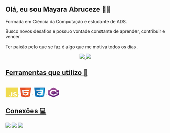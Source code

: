 ## Olá, eu sou Mayara Abruceze 👩‍💻

 Formada em Ciência da Computação e estudante de ADS.
 
 Busco novos desafios e possuo vontade constante de aprender, contribuir e vencer.
 
 Ter paixão pelo que se faz é algo que me motiva todos os dias.

<div align="center">
  <a href="https://github.com/MayaraAbruceze">
  <img height="180em" src="https://github-readme-stats.vercel.app/api?username=MayaraAbruceze&show_icons=true&theme=dracula&include_all_commits=true&count_private=true"/>
  <img height="180em" src="https://github-readme-stats.vercel.app/api/top-langs/?username=MayaraAbruceze&layout=compact&langs_count=7&theme=dracula"/>
</div>

## Ferramentas que utilizo 🤖

<div style="display: inline_block"><br>
  <img align="center" alt="Rafa-Js" height="30" width="40" src="https://raw.githubusercontent.com/devicons/devicon/master/icons/javascript/javascript-plain.svg">
  <img align="center" alt="Rafa-HTML" height="30" width="40" src="https://raw.githubusercontent.com/devicons/devicon/master/icons/html5/html5-original.svg">
  <img align="center" alt="Rafa-CSS" height="30" width="40" src="https://raw.githubusercontent.com/devicons/devicon/master/icons/css3/css3-original.svg">
  <img align="center" alt="Rafa-Csharp" height="30" width="40" src="https://raw.githubusercontent.com/devicons/devicon/master/icons/csharp/csharp-original.svg">
</div>

## Conexões 💻

<div>
  <a href="https://www.youtube.com/c/ElaeDuasRodas" target="_blank"><img src="https://img.shields.io/badge/YouTube-FF0000?style=for-the-badge&logo=youtube&logoColor=white" target="_blank"></a>
  <a href="https://www.instagram.com/maylandingpages/" target="_blank"><img src="https://img.shields.io/badge/-Instagram-%23E4405F?style=for-the-badge&logo=instagram&logoColor=white" target="_blank"></a>
  <a href="https://www.linkedin.com/in/mayara-abruceze" target="_blank"><img src="https://img.shields.io/badge/-LinkedIn-%230077B5?style=for-the-badge&logo=linkedin&logoColor=white" target="_blank"></a>
</div>
